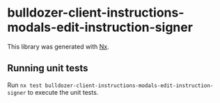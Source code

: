 # bulldozer-client-instructions-modals-edit-instruction-signer

This library was generated with [Nx](https://nx.dev).

## Running unit tests

Run `nx test bulldozer-client-instructions-modals-edit-instruction-signer` to execute the unit tests.
